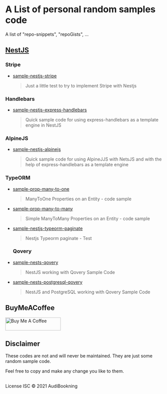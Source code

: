 # A List of personal random samples code

A list of "repo-snippets", "repoGists", ...

## [NestJS](https://nestjs.com/)

### Stripe

- [sample-nestjs-stripe](https://github.com/audiBookning/sample-nestjs-stripe)

  > Just a little test to try to implement Stripe with Nestjs

### Handlebars

- [sample-nestjs-express-handlebars](https://github.com/audiBookning/sample-nestjs-express-handlebars)

  > Quick sample code for using express-handlebars as a template engine in NestJS

### AlpineJS

- [sample-nestjs-alpinejs](https://github.com/audiBookning/sample-nestjs-alpinejs)

  > Quick sample code for using AlpineJJS with NetsJS and with the help of express-handlebars as a template engine

### TypeORM

- [sample-prop-many-to-one](https://github.com/audiBookning/sample-prop-many-to-one)

  > ManyToOne Properties on an Entity - code sample

- [sample-prop-many-to-many](https://github.com/audiBookning/sample-prop-many-to-many)

  > Simple ManyToMany Properties on an Entity - code sample

- [sample-nestjs-typeorm-paginate](https://github.com/audiBookning/sample-nestjs-typeorm-paginate)

  > Nestjs Typeorm paginate - Test

  ### Qovery

- [sample-nests-qovery](https://github.com/audiBookning/sample-nests-qovery)

  > NestJS working with Qovery Sample Code

- [sample-nests-postgresql-qovery](https://github.com/audiBookning/sample-nests-postgresql-qovery)

  > NestJS and PostgreSQL working with Qovery Sample Code

## BuyMeACoffee

<a href="https://www.buymeacoffee.com/audiobookning" target="_blank"><img src="https://cdn.buymeacoffee.com/buttons/default-orange.png" alt="Buy Me A Coffee" height="41" width="174"></a>

## Disclaimer

These codes are not and will never be maintained. They are just some random sample code.

Feel free to copy and make any change you like to them.

##

License
ISC © 2021 AudiBookning

